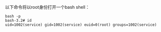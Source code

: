 以下命令将以root身份打开一个bash shell：
```
bash -p
bash-3.2# id
uid=1002(service) gid=1002(service) euid=0(root) groups=1002(service)
```
